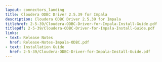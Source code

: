 ```yaml
---
layout: connectors_landing
title: Cloudera ODBC Driver 2.5.39 for Impala
description: Cloudera ODBC Driver 2.5.39 for Impala
titlehref: 2-5-39/Cloudera-ODBC-Driver-for-Impala-Install-Guide.pdf
titlepdf: 2-5-39/Cloudera-ODBC-Driver-for-Impala-Install-Guide.pdf
links:
- text: Release Notes
  href: Release-Notes-Impala-ODBC.pdf
- text: Installation Guide
  href: 2-5-39/Cloudera-ODBC-Driver-for-Impala-Install-Guide.pdf
---
```


